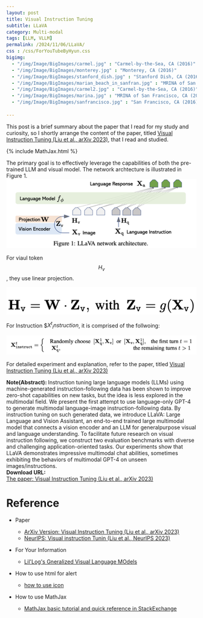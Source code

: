 ```yaml
---
layout: post
title: Visual Instruction Tuning
subtitle: LLaVA
category: Multi-modal
tags: [LLM, VLLM]
permalink: /2024/11/06/LLaVA/
css : /css/ForYouTubeByHyun.css
bigimg: 
  - "/img/Image/BigImages/carmel.jpg" : "Carmel-by-the-Sea, CA (2016)"
  - "/img/Image/BigImages/monterey.jpg" : "Monterey, CA (2016)"
  - "/img/Image/BigImages/stanford_dish.jpg" : "Stanford Dish, CA (2016)"
  - "/img/Image/BigImages/marian_beach_in_sanfran.jpg" : "MRINA of San Francisco, CA (2016)"
  - "/img/Image/BigImages/carmel2.jpg" : "Carmel-by-the-Sea, CA (2016)"
  - "/img/Image/BigImages/marina.jpg" : "MRINA of San Francisco, CA (2016)"
  - "/img/Image/BigImages/sanfrancisco.jpg" : "San Francisco, CA (2016)"
  
---
```


This post is a brief summary about the paper that I read for my study and curiosity, so I shortly arrange the content of the paper, titled [Visual Instruction Tuning (Liu et al., arXiv 2023)](https://arxiv.org/abs/2304.08485), that I read and studied. 

{% include MathJax.html %}

The primary goal is to effectively leverage the capabilities of both the pre-trained LLM and visual model. The network archtecture is illustrated in Figure 1. 
![Liu et al. arXiv 2023](/img/Image/NaturalLanguageProcessing/Papers/multi-modal/2024-11-28-LLaVa/LLaVa1.png)

For viaul token $$H_v$$, they use linear projection. 

![Liu et al. arXiv 2023](/img/Image/NaturalLanguageProcessing/Papers/multi-modal/2024-11-28-LLaVa/LLaVa2.png)


For Instruction $${X^t}_instruction$, it is comprised of the follwoing:

![Liu et al. arXiv 2023](/img/Image/NaturalLanguageProcessing/Papers/multi-modal/2024-11-28-LLaVa/LLaVa3.png)


For detailed experiment and explanation, refer to the paper, titled [Visual Instruction Tuning (Liu et al., arXiv 2023)](https://arxiv.org/abs/2304.08485)

<div class="alert alert-info" role="alert"><i class="fa fa-info-circle"></i> <b>Note(Abstract): </b>
Instruction tuning large language models (LLMs) using machine-generated instruction-following data has been shown to improve zero-shot capabilities on new tasks, but the idea is less explored in the multimodal field. We present the first attempt to use language-only GPT-4 to generate multimodal language-image instruction-following data. By instruction tuning on such generated data, we introduce LLaVA: Large Language and Vision Assistant, an end-to-end trained large multimodal model that connects a vision encoder and an LLM for generalpurpose visual and language understanding. To facilitate future research on visual instruction following, we construct two evaluation benchmarks with diverse and challenging application-oriented tasks. Our experiments show that LLaVA demonstrates impressive multimodal chat abilities, sometimes exhibiting the behaviors of multimodal GPT-4 on unseen images/instructions.
</div>

<div class="alert alert-success" role="alert"><i class="fa fa-paperclip fa-lg"></i> <b>Download URL: </b><br>
  <a href="https://arxiv.org/abs/2304.08485">The paper: Visual Instruction Tuning (Liu et al., arXiv 2023)</a></div>

# Reference 

- Paper 
  - [ArXiv Version: Visual Instruction Tuning (Liu et al., arXiv 2023)](https://arxiv.org/abs/2304.08485)
  - [NeurIPS: Visual instruction Tunin (Liu et al., NeurIPS 2023)](https://papers.nips.cc/paper_files/paper/2023/hash/6dcf277ea32ce3288914faf369fe6de0-Abstract-Conference.html)
 
- For Your Information
  - [Lil'Log's Gneralized Visual Language MOdels](https://lilianweng.github.io/posts/2022-06-09-vlm/)

- How to use html for alert
  - [how to use icon](http://idratherbewriting.com/documentation-theme-jekyll/mydoc_icons.html)
 
- How to use MathJax 
  - [MathJax basic tutorial and quick reference in StackExchange](https://math.meta.stackexchange.com/questions/5020/mathjax-basic-tutorial-and-quick-reference)

